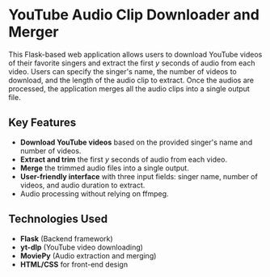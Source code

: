 # YouTube Audio Clip Downloader and Merger

This Flask-based web application allows users to download YouTube videos of their favorite singers and extract the first *y* seconds of audio from each video. Users can specify the singer's name, the number of videos to download, and the length of the audio clip to extract. Once the audios are processed, the application merges all the audio clips into a single output file.

## Key Features
- **Download YouTube videos** based on the provided singer's name and number of videos.
- **Extract and trim** the first *y* seconds of audio from each video.
- **Merge** the trimmed audio files into a single output.
- **User-friendly interface** with three input fields: singer name, number of videos, and audio duration to extract.
- Audio processing without relying on ffmpeg.

## Technologies Used
- **Flask** (Backend framework)
- **yt-dlp** (YouTube video downloading)
- **MoviePy** (Audio extraction and merging)
- **HTML/CSS** for front-end design



